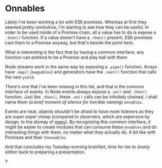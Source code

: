 # Onnables

Lately I've been working a lot with ES6 promises. Whereas at first they seemed
pretty unintuitive, I'm starting to see how they can be useful. In order to be
used inside of a Promise chain, all a value has to do is expose a `.then()`
function. If a value doesn't have a `.then()` present, ES6 promises cast them
to a Promise anyway, but that's beside the point here. 

What is interesting is the fact that by having a common interface, any function 
can pretend to be a Promise and play ball with them.

Node streams work in the same way by exposing a `.pipe()` function. Arrays have 
`.map()` (`mappables`) and generators have the `.next()` function that calls
the next `yield`.

There's one that I've been missing in this list, and that is the common
interface of events. In Node events always expose a `.on()` and `.then()`
function. Just like `.then()`, these `.on()` calls can be infinitely chained. I
shall name them (_a brief moment of silence for horrible naming_) `onnables`.

Events are neat, objects shouldn't be afraid to have more listeners as they are
super super cheap (compared to observers, which are expensive by design, to the
dismay of [many](https://angularjs.org/)). By recognizing this common
interface, it might be easier to create modules that can consume these
`onnables` and do interesting things with them, no matter what they actually
do. A bit like with Promises and their `thennables`.

And that concludes my Tuesday-evening brainfart, time for me to slowly slither
back to preparing a presentation.

Y
